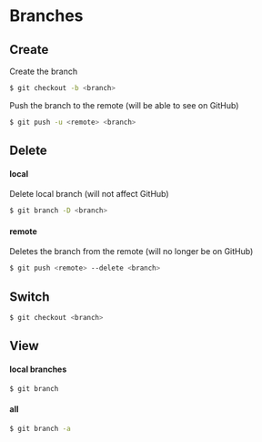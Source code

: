 # Branches
## Create
Create the branch
```sh
$ git checkout -b <branch>
```
Push the branch to the remote (will be able to see on GitHub)
```sh
$ git push -u <remote> <branch>
```

## Delete
#### local
Delete local branch (will not affect GitHub)
```sh
$ git branch -D <branch>
```
#### remote
Deletes the branch from the remote (will no longer be on GitHub)
```sh
$ git push <remote> --delete <branch>
```
## Switch
```sh
$ git checkout <branch>
```
## View
#### local branches
```sh
$ git branch
```
#### all
```sh
$ git branch -a
```
